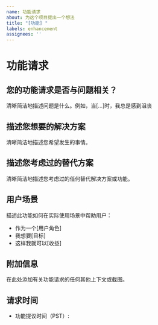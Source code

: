 ```yaml
---
name: 功能请求
about: 为这个项目提出一个想法
title: "[功能] "
labels: enhancement
assignees: ''
---
```


# 功能请求

## 您的功能请求是否与问题相关？
清晰简洁地描述问题是什么。例如，当[...]时，我总是感到沮丧

## 描述您想要的解决方案
清晰简洁地描述您希望发生的事情。

## 描述您考虑过的替代方案
清晰简洁地描述您考虑过的任何替代解决方案或功能。

## 用户场景
描述此功能如何在实际使用场景中帮助用户：
- 作为一个[用户角色]
- 我想要[目标]
- 这样我就可以[收益]

## 附加信息
在此处添加有关功能请求的任何其他上下文或截图。

## 请求时间
- 功能提议时间（PST）: <!-- 请填写，例如：2023-12-06 15:47:30 -->

<!-- 模板最后更新时间（PST）: 2023-12-06 15:42:15 --> 